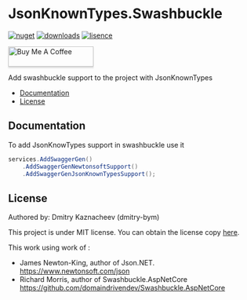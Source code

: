# JsonKnownTypes.Swashbuckle

[![nuget](https://img.shields.io/nuget/v/JsonKnownTypes.Swashbuckle?style=flat-square)](https://www.nuget.org/packages/JsonKnownTypes.Swashbuckle)
[![downloads](https://img.shields.io/nuget/dt/JsonKnownTypes.Swashbuckle?style=flat-square)](https://www.nuget.org/packages/JsonKnownTypes.Swashbuckle)
[![lisence](https://img.shields.io/badge/lisence-MIT-green?style=flat-square)](https://github.com/dmitry-bym/JsonKnownTypes.Swashbuckle/blob/main/LICENSE)

<a href="https://www.buymeacoffee.com/dmitry.bym" target="_blank"><img src="https://www.buymeacoffee.com/assets/img/custom_images/yellow_img.png" alt="Buy Me A Coffee" style="height: 41px !important;width: 174px !important;box-shadow: 0px 3px 2px 0px rgba(190, 190, 190, 0.5) !important;-webkit-box-shadow: 0px 3px 2px 0px rgba(190, 190, 190, 0.5) !important;" ></a>

Add swashbuckle support to the project with JsonKnownTypes

- [Documentation](#Documentation)
- [License](#License)



## Documentation
To add JsonKnowTypes support in swashbuckle use it
```c#        
services.AddSwaggerGen()
    .AddSwaggerGenNewtonsoftSupport()
    .AddSwaggerGenJsonKnownTypesSupport();
```

## License

Authored by: Dmitry Kaznacheev (dmitry-bym)

This project is under MIT license. You can obtain the license copy [here](https://github.com/dmitry-bym/JsonKnownTypes.Swashbuckle/blob/main/LICENSE).

This work using work of :
 - James Newton-King, author of Json.NET. https://www.newtonsoft.com/json
 - Richard Morris, author of Swashbuckle.AspNetCore https://github.com/domaindrivendev/Swashbuckle.AspNetCore
